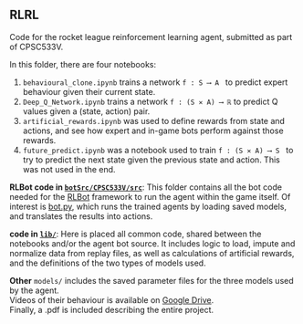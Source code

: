 ## RLRL
Code for the rocket league reinforcement learning agent, submitted as part of CPSC533V.

In this folder, there are four notebooks:
1.  `behavioural_clone.ipynb` trains a network `f : S ⟶ A ` to predict  expert behaviour given their current state.
2.  `Deep_Q_Network.ipynb` trains a network `f : (S ✕ A) ⟶ ℝ` to predict Q values given a (state, action) pair.
3.  `artificial_rewards.ipynb` was used to define rewards from state and actions, and see how expert and in-game bots perform against those rewards.
4.  `future_predict.ipynb` was a notebook used to train `f : (S ✕ A) ⟶ S `  to try to predict the next state given the previous state and action. This was not used in the end.

**RLBot code in [`botSrc/CPSC533V/src`](https://github.com/padster/CPSC533V/tree/master/project/botSrc/CPSC533V/src)**:
This folder contains all the bot code needed for the [RLBot](https://www.rlbot.org/) framework to run the agent within the game itself. Of interest is [bot.py](https://github.com/padster/CPSC533V/blob/master/project/botSrc/CPSC533V/src/bot.py), which runs the trained agents by loading saved models, and translates the results into actions.

**code in [`lib/`](https://github.com/padster/CPSC533V/tree/master/project/lib)**:
Here is placed all common code, shared between the notebooks and/or the agent bot source. It includes logic to load, impute and normalize data from replay files, as well as calculations of artificial rewards, and the definitions of the two types of models used.

**Other**
`models/` includes the saved parameter files for the three models used by the agent.  
Videos of their behaviour is available on [Google Drive](https://drive.google.com/drive/folders/1DOPRF4nJia_EckekpUNma4cO5F-P_rqC).  
Finally, a .pdf is included describing the entire project.

